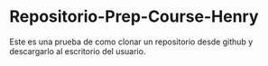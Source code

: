 # Repositorio-Prep-Course-Henry
Este es una prueba de como clonar un repositorio desde github y descargarlo al escritorio del usuario.
